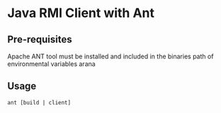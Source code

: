 Java RMI Client with Ant
========================

## Pre-requisites
Apache ANT tool must be installed and included in the binaries path of environmental variables arana

## Usage
```
ant [build | client]
```
